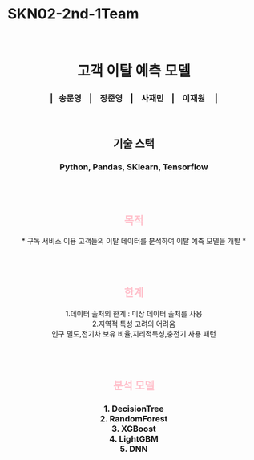# SKN02-2nd-1Team

</div>
    <br>
</div>
<div align="center">
<h1> 고객 이탈 예측 모델 </h1> 
<h3> |&nbsp;&nbsp;&nbsp;송문영&nbsp;&nbsp;&nbsp; |&nbsp;&nbsp;&nbsp; 장준영&nbsp;&nbsp;&nbsp; | &nbsp;&nbsp;&nbsp;사재민&nbsp;&nbsp;&nbsp;  |  &nbsp;&nbsp;&nbsp;이재원 &nbsp;&nbsp;&nbsp; | </h3> 


<br>     
<div align="center">
    <h2> 기술 스택</h2>
    <div>
 <h3>
     Python, Pandas, SKlearn, Tensorflow
 </h3>
  </div>

<br>



<br>

<div allgn="center">
   <h2><span style="color:pink;">목적</h2>
   * 구독 서비스 이용 고객들의 이탈 데이터를 분석하여 이탈 예측 모델을 개발 *

<br><br>

<div allgn="center">
   <h2><span style="color:pink;">한계</h2>
   1.데이터 출처의 한계 : 미상 데이터 출처를 사용
       <div>
   2.지역적 특성 고려의 어려움 
   <div>인구 밀도,전기차 보유 비율,지리적특성,충전기 사용 패턴
  <div>

<br><br>

<div allgn="center">
   <h2><span style="color:pink;">분석 모델</h2>
<div allgn="Left">   
<h3>
    1. DecisionTree   <div>
    2. RandomForest   <div>
    3. XGBoost   <div>
    4. LightGBM   <div>
    5. DNN   <div>
       
   </h3>
   

